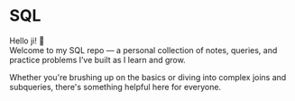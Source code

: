 #  SQL

Hello ji! 👋  
Welcome to my SQL repo — a personal collection of notes, queries, and practice problems I’ve built as I learn and grow.

Whether you're brushing up on the basics or diving into complex joins and subqueries, there's something helpful here for everyone.

